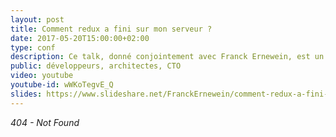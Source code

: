 ```yaml
---
layout: post
title: Comment redux a fini sur mon serveur ?
date: 2017-05-20T15:00:00+02:00
type: conf
description: Ce talk, donné conjointement avec Franck Ernewein, est un retour d'expérience de quelques principes et patterns intéressants que nous avons découverts lors de l'implémentation d'une version de Tweetping, et qui met en oeuvre Node.js, React, des patterns DDD, event sourcing et, bien entendu, Redux.
public: développeurs, architectes, CTO
video: youtube
youtube-id: wWKoTegvE_Q
slides: https://www.slideshare.net/FranckErnewein/comment-redux-a-fini-sur-mon-serveur
---
```


_404 - Not Found_
